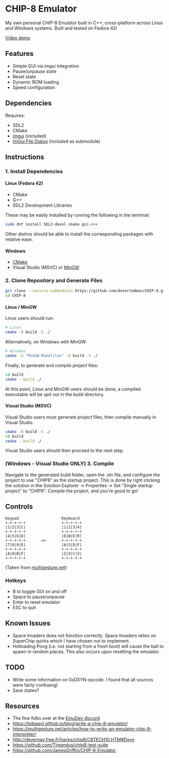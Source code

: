 # CHIP-8 Emulator

My own personal CHIP-8 Emulator built in C++, cross-platform across Linux and
Windows systems. Built and tested on Fedora 42!

[Video demo](https://youtu.be/xRnYh-q6Ma4?si=vIn9rEbaX7bk5Soe)

## Features

- Simple GUI via imgui integration
- Pause/unpause state
- Reset state
- Dynamic ROM loading
- Speed configuration

## Dependencies

Requires:

- SDL2
- CMake
- [imgui](https://github.com/ocornut/imgui) (included)
- [ImGui File Dialog](https://github.com/aiekick/ImGuiFileDialog) (included as submodule)

## Instructions

### 1. Install Dependencies

#### Linux (Fedora 42)

- CMake
- G++
- SDL2 Development Libraries

These may be easily installed by running the following in the terminal:

```bash
sudo dnf install SDL2-devel cmake gcc-c++
```

Other distros should be able to install the corresponding packages with
relative ease.

#### Windows

- [CMake](https://cmake.org/download/)
- Visual Studio (MSVC) or [MinGW](https://code.visualstudio.com/docs/cpp/config-mingw)

### 2. Clone Repository and Generate Files

```bash
git clone --recurse-submodules https://github.com/desertedman/CHIP-8.git
cd CHIP-8
```

#### Linux / MinGW

Linux users should run:

```bash
# Linux
cmake -B build -S ./
```

Alternatively, on Windows with MinGW:

```bash
# Windows
cmake -G "MinGW Makefiles" -B build -S ./
```

Finally, to generate and compile project files:

```bash
cd build
cmake --build ./
```

At this point, Linux and MinGW users should be done; a compiled executable will
be spit out in the build directory.

#### Visual Studio (MSVC)

Visual Studio users must generate project files, then
compile manually in Visual Studio.

```bash
cmake -B build -S ./
cd build
cmake --build ./
```

Visual Studio users should then proceed to the next step.

### (Windows - Visual Studio ONLY) 3. Compile

Navigate to the generated build folder, open the .sln file, and configure the
project to use "CHIP8" as the startup project. This is done by right
clicking the solution in the Solution Explorer -> Properties -> Set "Single
startup project" to "CHIP8". Compile the project, and you're good to go!

## Controls

```none
Keypad                   Keyboard
+-+-+-+-+                +-+-+-+-+
|1|2|3|C|                |1|2|3|4|
+-+-+-+-+                +-+-+-+-+
|4|5|6|D|                |Q|W|E|R|
+-+-+-+-+       =>       +-+-+-+-+
|7|8|9|E|                |A|S|D|F|
+-+-+-+-+                +-+-+-+-+
|A|0|B|F|                |Z|X|C|V|
+-+-+-+-+                +-+-+-+-+
```

(Taken from [multigesture.net](https://multigesture.net/articles/how-to-write-an-emulator-chip-8-interpreter/))

### Hotkeys

- B to toggle GUI on and off
- Space to pause/unpause
- Enter to reset emulator
- ESC to quit

## Known Issues

- Space Invaders does not function correctly. Space Invaders relies on SuperChip
quirks which I have chosen not to implement.
- Hotloading Pong (i.e. not starting from a fresh boot) will cause the ball to
spawn in random places. This also occurs upon resetting the emulator.

## TODO

- Write some information on 0xDXYN opcode. I found that all sources were fairly confusing!
- Save states?

## Resources

- The fine folks over at the [EmuDev discord](https://discord.gg/dkmJAes)
- <https://tobiasvl.github.io/blog/write-a-chip-8-emulator/>
- <https://multigesture.net/articles/how-to-write-an-emulator-chip-8-interpreter/>
- <http://devernay.free.fr/hacks/chip8/C8TECH10.HTM#Dxyn>
- <https://github.com/Timendus/chip8-test-suite>
- <https://github.com/JamesGriffin/CHIP-8-Emulator>
